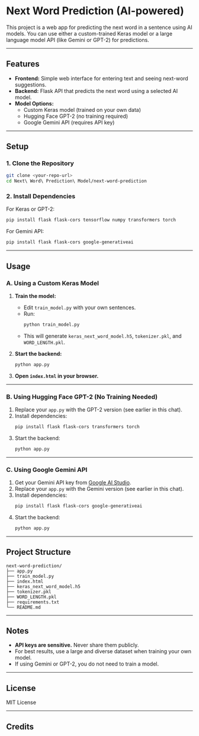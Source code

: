# Next Word Prediction (AI-powered)

This project is a web app for predicting the next word in a sentence using AI models. You can use either a custom-trained Keras model or a large language model API (like Gemini or GPT-2) for predictions.

---

## Features

- **Frontend:** Simple web interface for entering text and seeing next-word suggestions.
- **Backend:** Flask API that predicts the next word using a selected AI model.
- **Model Options:**
  - Custom Keras model (trained on your own data)
  - Hugging Face GPT-2 (no training required)
  - Google Gemini API (requires API key)

---

## Setup

### 1. Clone the Repository

```sh
git clone <your-repo-url>
cd Next\ Word\ Prediction\ Model/next-word-prediction
```

### 2. Install Dependencies

For Keras or GPT-2:
```sh
pip install flask flask-cors tensorflow numpy transformers torch
```

For Gemini API:
```sh
pip install flask flask-cors google-generativeai
```

---

## Usage

### **A. Using a Custom Keras Model**

1. **Train the model:**
   - Edit `train_model.py` with your own sentences.
   - Run:
     ```sh
     python train_model.py
     ```
   - This will generate `keras_next_word_model.h5`, `tokenizer.pkl`, and `WORD_LENGTH.pkl`.

2. **Start the backend:**
   ```sh
   python app.py
   ```

3. **Open `index.html` in your browser.**

---

### **B. Using Hugging Face GPT-2 (No Training Needed)**

1. Replace your `app.py` with the GPT-2 version (see earlier in this chat).
2. Install dependencies:
   ```sh
   pip install flask flask-cors transformers torch
   ```
3. Start the backend:
   ```sh
   python app.py
   ```

---

### **C. Using Google Gemini API**

1. Get your Gemini API key from [Google AI Studio](https://aistudio.google.com/app/apikey).
2. Replace your `app.py` with the Gemini version (see earlier in this chat).
3. Install dependencies:
   ```sh
   pip install flask flask-cors google-generativeai
   ```
4. Start the backend:
   ```sh
   python app.py
   ```

---

## Project Structure

```
next-word-prediction/
├── app.py
├── train_model.py
├── index.html
├── keras_next_word_model.h5
├── tokenizer.pkl
├── WORD_LENGTH.pkl
├── requirements.txt
└── README.md
```

---

## Notes

- **API keys are sensitive.** Never share them publicly.
- For best results, use a large and diverse dataset when training your own model.
- If using Gemini or GPT-2, you do not need to train a model.

---

## License

MIT License

---

## Credits